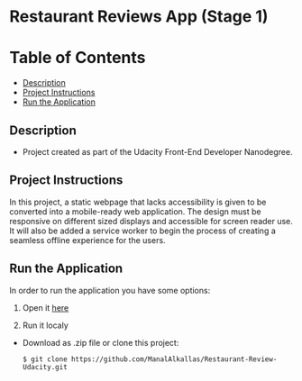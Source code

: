 Restaurant Reviews App (Stage 1)
===============================

# Table of Contents

* [Description](#description)
* [Project Instructions](#project-instructions)
* [Run the Application](#run-the-application)

## Description

* Project created as part of the Udacity Front-End Developer Nanodegree.

## Project Instructions

In this project, a static webpage that lacks accessibility is given to be converted into a mobile-ready web application. The design  must be responsive on different sized displays and accessible for screen reader use. It will also be added a service worker to begin the process of creating a seamless offline experience for the users.

## Run the Application

In order to run the application you have some options:

1. Open it [here](https://ManalAlkallas.github.io/Restaurant-Review-Udacity/)

2. Run it localy
* Download as .zip file or clone this project:

    ```
    $ git clone https://github.com/ManalAlkallas/Restaurant-Review-Udacity.git
    ```
 




